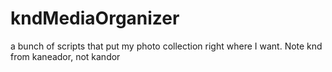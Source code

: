 # kndMediaOrganizer
a bunch of scripts that put my photo collection right where I want. Note knd from kaneador, not kandor
